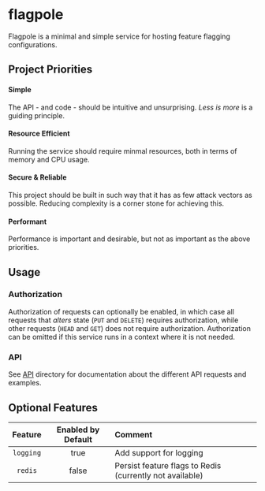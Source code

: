 # flagpole
Flagpole is a minimal and simple service for hosting feature flagging configurations.

## Project Priorities
#### Simple
The API - and code - should be intuitive and unsurprising. _Less is more_ is a guiding principle.

#### Resource Efficient
Running the service should require minmal resources, both in terms of memory and CPU usage.

#### Secure & Reliable
This project should be built in such way that it has as few attack vectors as possible. Reducing complexity is a corner stone for achieving this.

#### Performant
Performance is important and desirable, but not as important as the above priorities.

## Usage
### Authorization
Authorization of requests can optionally be enabled, in which case all requests that _alters_ state (`PUT` and `DELETE`) requires authorization,
while other requests (`HEAD` and `GET`) does not require authorization. Authorization can be omitted if this service runs in a context where it
is not needed.

### API
See [API](API/) directory for documentation about the different API requests and examples.

## Optional Features
| Feature   | Enabled by Default | Comment |
| :-------: | :---------------:  | :------ |   
| `logging` | true               | Add support for logging |
| `redis`   | false              | Persist feature flags to Redis (currently not available) |
